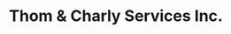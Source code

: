 ---
title : "Thom & Charly Services Inc."
# full screen navigation
first_name : ""
last_name : "THOM & CHARLY"
bg_image : "images/backgrounds/full-nav-bg.jpg"
# animated text loop
occupations:
- "Placement du personnel"
- "Recrutement à l'international"
- "Coaching du personnel formé hors Québec"


# slider background image loop
slider_images:
- "images/slider/slider-1.jpg"
- "images/slider/slider-2.jpg"
- "images/slider/slider-3.jpg"
- "images/slider/slider-3-1.jpg"
- "images/slider/slider-4.jpg"
- "images/slider/slider-5.jpg"
- "images/slider/slider-6.jpg"
#- "images/slider/slider-7.jpg"
- "images/slider/slider-8.jpg"
- "images/slider/slider-9.jpg"
- "images/slider/slider-10.jpg"
- "images/slider/slider-11.jpg"
- "images/slider/slider-12.jpg"
- "images/slider/slider-13.jpg"

# button
button:
  enable : false
  label : "CONTACTEZ NOUS"
  link : "#contact"


# custom style
custom_class: "" 
custom_attributes: "" 
custom_css: ""

---